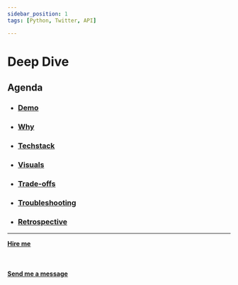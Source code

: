 ```yaml
---
sidebar_position: 1
tags: [Python, Twitter, API]

---
```


# Deep Dive



## Agenda
* ### [Demo](/docs/projects/1:%20Web%20Development/Twitter%20Profile%20Bot/demo)
* ### [Why](/docs/projects/1:%20Web%20Development/Twitter%20Profile%20Bot/why)
* ###  [Techstack](/docs/projects/1:%20Web%20Development/Twitter%20Profile%20Bot/Techstack)
* ###  [Visuals](/docs/projects/1:%20Web%20Development/Twitter%20Profile%20Bot/visuals)
* ###  [Trade-offs](/docs/projects/1:%20Web%20Development/Twitter%20Profile%20Bot/tradeoffs)
* ###  [Troubleshooting](/docs/projects/1:%20Web%20Development/Twitter%20Profile%20Bot/troubleshooting)
* ###  [Retrospective](/docs/projects/1:%20Web%20Development/Twitter%20Profile%20Bot/retrospective)


<hr></hr>

<a href="https://calendly.com/mattherzog/business-chat" target="_blank"><b><u>Hire me</u></b></a>
<br></br>
<br></br>
<a href="mailto:matt@mattherzog.me" target="_blank"><b><u>Send me a message</u></b></a>
